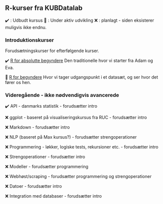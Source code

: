 ## R-kurser fra KUBDatalab

:heavy_check_mark: : Udbudt kursus
:children_crossing: : Under aktiv udvikling
:x:  : planlagt - siden eksisterer muligvis ikke endnu.
### Introduktionskurser
Forudsætningskurser for efterfølgende kurser.


:heavy_check_mark: [R for absolutte begyndere](https://kubdatalab.github.io/beginning-R/) Den traditionelle hvor vi starter fra Adam og Eva.

:children_crossing: [R for begyndere](https://kubdatalab.github.io/R-intro/) Hvor vi tager udgangspunkt i et datasæt, og ser hvor det fører os hen.

### Videregående - ikke nødvendigvis avancerede

:heavy_check_mark: API - danmarks statistik - forudsætter intro

:x: ggplot - baseret på visualiseringskursus fra RUC - forudsætter intro

:x: Markdown - forudsætter intro

:x: NLP (baseret på Max kursus?) - forudsætter strengoperationer

:x: Programmering - løkker, logiske tests, rekursioner etc. - forudsætter intro
 
:x: Strengoperationer - forudsætter intro

:x: Modeller - forudsætter programmering

:x: Webhøst/scraping - forudsætter programmering og strengoperationer

:x: Datoer - forudsætter intro

:x: Integration med databaser - forudsætter intro




